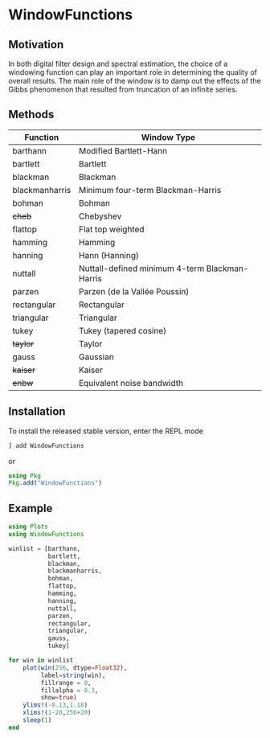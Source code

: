 
# WindowFunctions

## Motivation

In both digital filter design and spectral estimation, the choice of a windowing
function can play an important role in determining the quality of overall results.
The main role of the window is to damp out the effects of the Gibbs phenomenon that
resulted from truncation of an infinite series.

## Methods

| Function       | Window Type                                    |
| -------------- | ---------------------------------------------- |
| barthann       | Modified Bartlett-Hann                         |
| bartlett       | Bartlett                                       |
| blackman       | Blackman                                       |
| blackmanharris | Minimum four-term Blackman-Harris              |
| bohman         | Bohman                                         |
| ~~cheb~~           | Chebyshev                                      |
| flattop        | Flat top weighted                              |
| hamming        | Hamming                                        |
| hanning        | Hann (Hanning)                                 |
| nuttall        | Nuttall-defined minimum 4-term Blackman-Harris |
| parzen         | Parzen (de la Vallée Poussin)                  |
| rectangular    | Rectangular                                    |
| triangular     | Triangular                                     |
| tukey          | Tukey (tapered cosine)                         |
| ~~taylor~~         | Taylor                                         |
| gauss          | Gaussian                                       |
| ~~kaiser~~         | Kaiser                                         |
| ~~enbw~~           | Equivalent noise bandwidth                     |


## Installation
To install the released stable version, enter the REPL mode
```julia
] add WindowFunctions
```
or
```julia
using Pkg
Pkg.add("WindowFunctions")
```

## Example

```julia
using Plots
using WindowFunctions

winlist = [barthann,
           bartlett,
           blackman,
           blackmanharris,
           bohman,
           flattop,
           hamming,
           hanning,
           nuttall,
           parzen,
           rectangular,
           triangular,
           gauss,
           tukey]

for win in winlist
    plot(win(256, dtype=Float32),
         label=string(win),
         fillrange = 0,
         fillalpha = 0.3,
         show=true)
    ylims!(-0.13,1.18)
    xlims!(1-20,256+20)
    sleep(1)
end
```
